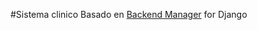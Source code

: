 #Sistema clinico Basado en [Backend Manager](https://github.com/submitconsulting/backengo) for Django


